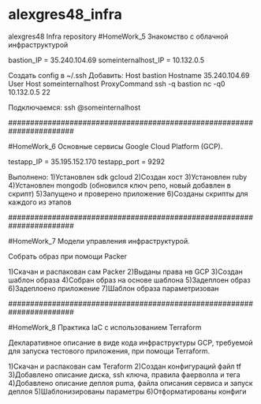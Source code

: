 # alexgres48_infra
alexgres48 Infra repository
#HomeWork_5 Знакомство с облачной инфраструктурой

bastion_IP = 35.240.104.69
someinternalhost_IP = 10.132.0.5

Создать config в ~/.ssh
Добавить:
Host bastion Hostname 35.240.104.69 User <appuser>
Host someinternalhost ProxyCommand ssh -q bastion nc -q0 10.132.0.5 22

Подключаемся: ssh <appuser>@someinternalhost

#######################################################################

#HomeWork_6 Основные сервисы Google Cloud Platform (GCP).

testapp_IP = 35.195.152.170
testapp_port = 9292

Выполнено:
1)Установлен sdk gcloud
2)Создан хост
3)Установлен ruby
4)Установлен mongodb (обновился ключ репо, новый добавлен в скрипт)
5)Запущено и проверено приложение
6)Созданы скрипты для каждого из этапов

#######################################################################

#HomeWork_7 Модели управления инфраструктурой.

Собрать образ при помощи Packer

1)Скачан и распакован сам Packer
2)Выданы права нв GCP
3)Создан шаблон образа
4)Собран образ на основе шаблона
5)Задеплоен образ
6)Задеплоено приложение
7)Шаблон образа параметризован

#######################################################################

#HomeWork_8 Практика IaC с использованием Terraform

Декларативное описание в виде кода инфраструктуры GCP, требуемой для запуска тестового приложения, при помощи Terraform.

1)Скачан и распакован сам Teraform
2)Создан конфигураций файл tf
3)Добавлено описание диска, ssh ключа, правила фаерволла и тега
4)Добавлено описание деплоя puma, файла описания сервиса и запуск деплоя
5)Шаблонизированы параметры
6)Отформатированы конфиги
